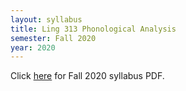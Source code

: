 ```yaml
---
layout: syllabus
title: Ling 313 Phonological Analysis
semester: Fall 2020
year: 2020
---
```


Click [here](/assets/pdfsyllabi/fa2020-ling313.pdf) for Fall 2020 syllabus PDF.